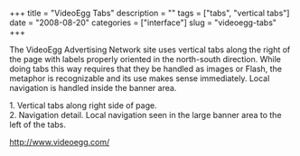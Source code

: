 +++
title = "VideoEgg Tabs"
description = ""
tags = ["tabs", "vertical tabs"]
date = "2008-08-20"
categories = ["interface"]
slug = "videoegg-tabs"
+++


<p>The VideoEgg Advertising Network site uses vertical tabs along the right of the page with labels properly oriented in the north-south direction. While doing tabs this way requires that they be handled as images or Flash, the metaphor is recognizable and its use makes sense immediately. Local navigation is handled inside the banner area. </p>
<div id="screens-full" class="clear"><div class="caption">1. Vertical tabs along right side of page.</div><div class="fullimg clear"><a href="//konigi.com/media/interface/videoegg-vertical-tabs-1.png" class="group" rel="group" title="1. Vertical tabs along right side of page."><img src="//konigi.com/media/interface/videoegg-vertical-tabs-1.png" alt="" class="img-responsive"></a></div></div><div id="screens-full" class="clear"><div class="caption">2. Navigation detail. Local navigation seen in the large banner area to the left of the tabs. </div><div class="fullimg clear"><a href="//konigi.com/media/interface/videoegg-vertical-tabs-2.png" class="group" rel="group" title="2. Navigation detail. Local navigation seen in the large banner area to the left of the tabs. "><img src="//konigi.com/media/interface/videoegg-vertical-tabs-2.png" alt="" class="img-responsive"></a></div></div>        
<p><a href="http://www.videoegg.com/">http://www.videoegg.com/</a></p>

